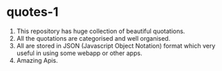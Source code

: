 # quotes-1

1. This repository has huge collection of beautiful quotations.
2. All the quotations are categorised and well organised.
3. All are stored in JSON (Javascript Object Notation) format which very useful in using some webapp or other apps.
4. Amazing Apis.
